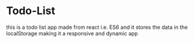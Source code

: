# Todo-List
this is a todo list app made from react i.e. ES6 and it stores the data in the localStorage making it a responsive and dynamic app
